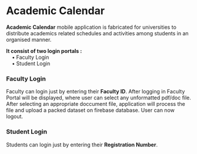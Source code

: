 # Academic Calendar
**Academic Calendar** mobile application is fabricated for universities to distribute academics related schedules and activities among students in an organised manner.  

**It consist of two login portals :**  
    • Faculty Login  
    • Student Login

### Faculty Login
Faculty can login just by entering their **Faculty ID**. After logging in Faculty Portal will be displayed, where user can select any unformatted pdf/doc file. After selecting an appropriate doccument file, application will process the file and upload a packed dataset on firebase database. User can now logout.  

### Student Login
Students can login just by entering their **Registration Number**.
